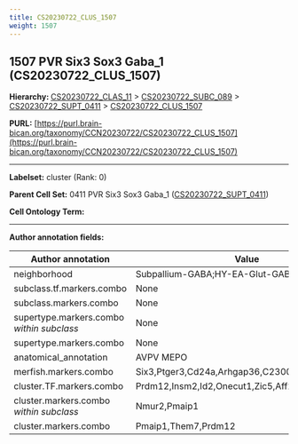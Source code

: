 ```yaml
---
title: CS20230722_CLUS_1507
weight: 1507
---
```

## 1507 PVR Six3 Sox3 Gaba_1 (CS20230722_CLUS_1507)
<b>Hierarchy: </b>
[CS20230722_CLAS_11](../CS20230722_CLAS_11) >
[CS20230722_SUBC_089](../CS20230722_SUBC_089) >
[CS20230722_SUPT_0411](../CS20230722_SUPT_0411) >
[CS20230722_CLUS_1507](../CS20230722_CLUS_1507)

**PURL:** [https://purl.brain-bican.org/taxonomy/CCN20230722/CS20230722_CLUS_1507](https://purl.brain-bican.org/taxonomy/CCN20230722/CS20230722_CLUS_1507)

---


**Labelset:** cluster (Rank: 0)

**Parent Cell Set:** 0411 PVR Six3 Sox3 Gaba_1 ([CS20230722_SUPT_0411](../CS20230722_SUPT_0411))



**Cell Ontology Term:** 

[MARKER GENES.]: #


---

[TRANSFERRED ANNOTATIONS.]: #


[AUTHOR ANNOTATION FIELDS.]: #


**Author annotation fields:**

| Author annotation | Value |
|-------------------|-------|
|neighborhood|Subpallium-GABA;HY-EA-Glut-GABA|
|subclass.tf.markers.combo|None|
|subclass.markers.combo|None|
|supertype.markers.combo _within subclass_|None|
|supertype.markers.combo|None|
|anatomical_annotation|AVPV MEPO|
|merfish.markers.combo|Six3,Ptger3,Cd24a,Arhgap36,C230014O12Rik,Rgs6|
|cluster.TF.markers.combo|Prdm12,Insm2,Id2,Onecut1,Zic5,Aff2|
|cluster.markers.combo _within subclass_|Nmur2,Pmaip1|
|cluster.markers.combo|Pmaip1,Them7,Prdm12|
